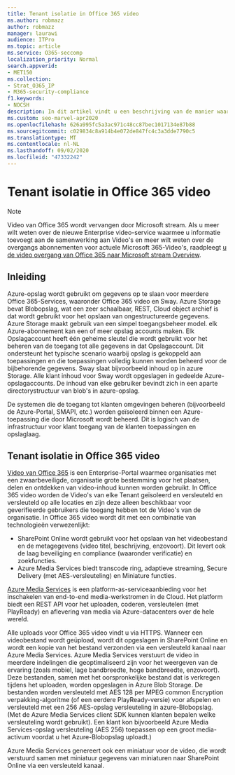 ```yaml
---
title: Tenant isolatie in Office 365 video
ms.author: robmazz
author: robmazz
manager: laurawi
audience: ITPro
ms.topic: article
ms.service: O365-seccomp
localization_priority: Normal
search.appverid:
- MET150
ms.collection:
- Strat_O365_IP
- M365-security-compliance
f1.keywords:
- NOCSH
description: In dit artikel vindt u een beschrijving van de manier waarop de afzonderlijke Video's van de Tenant in Office 365 video worden bewaard.
ms.custom: seo-marvel-apr2020
ms.openlocfilehash: 626a995fc5a3ac971c48cc87bec1017134e87b88
ms.sourcegitcommit: c029834c8a914b4e072de847fc4c3a3dde7790c5
ms.translationtype: MT
ms.contentlocale: nl-NL
ms.lasthandoff: 09/02/2020
ms.locfileid: "47332242"
---
```

# <a name="tenant-isolation-in-office-365-video"></a>Tenant isolatie in Office 365 video

> [!NOTE]
> Video van Office 365 wordt vervangen door Microsoft stream. Als u meer wilt weten over de nieuwe Enterprise video-service waarmee u informatie toevoegt aan de samenwerking aan Video's en meer wilt weten over de overgangs abonnementen voor actuele Microsoft 365-Video's, raadpleegt [u de video overgang van Office 365 naar Microsoft stream Overview](https://docs.microsoft.com/stream/migrate-from-office-365).

## <a name="introduction"></a>Inleiding

Azure-opslag wordt gebruikt om gegevens op te slaan voor meerdere Office 365-Services, waaronder Office 365 video en Sway. Azure Storage bevat Blobopslag, wat een zeer schaalbaar, REST, Cloud object archief is dat wordt gebruikt voor het opslaan van ongestructureerde gegevens. Azure Storage maakt gebruik van een simpel toegangsbeheer model. elk Azure-abonnement kan een of meer opslag accounts maken. Elk Opslagaccount heeft één geheime sleutel die wordt gebruikt voor het beheren van de toegang tot alle gegevens in dat Opslagaccount. Dit ondersteunt het typische scenario waarbij opslag is gekoppeld aan toepassingen en die toepassingen volledig kunnen worden beheerd voor de bijbehorende gegevens. Sway slaat bijvoorbeeld inhoud op in azure Storage. Alle klant inhoud voor Sway wordt opgeslagen in gedeelde Azure-opslagaccounts. De inhoud van elke gebruiker bevindt zich in een aparte directorystructuur van blob's in azure-opslag.

De systemen die de toegang tot klanten omgevingen beheren (bijvoorbeeld de Azure-Portal, SMAPI, etc.) worden geïsoleerd binnen een Azure-toepassing die door Microsoft wordt beheerd. Dit is logisch van de infrastructuur voor klant toegang van de klanten toepassingen en opslaglaag.

## <a name="tenant-isolation-in-office-365-video"></a>Tenant isolatie in Office 365 video

[Video van Office 365](https://support.office.com/article/Meet-Office-365-Video-ca1cc1a9-a615-46e1-b6a3-40dbd99939a6) is een Enterprise-Portal waarmee organisaties met een zwaarbeveiligde, organisatie grote bestemming voor het plaatsen, delen en ontdekken van video-inhoud kunnen worden gebruikt. In Office 365 video worden de Video's van elke Tenant geïsoleerd en versleuteld en versleuteld op alle locaties en zijn deze alleen beschikbaar voor geverifieerde gebruikers die toegang hebben tot de Video's van de organisatie. In Office 365 video wordt dit met een combinatie van technologieën verwezenlijkt:

- SharePoint Online wordt gebruikt voor het opslaan van het videobestand en de metagegevens (video titel, beschrijving, enzovoort). Dit levert ook de laag beveiliging en compliance (waaronder verificatie) en zoekfuncties.
- Azure Media Services biedt transcode ring, adaptieve streaming, Secure Delivery (met AES-versleuteling) en Miniature functies.

[Azure Media Services](https://azure.microsoft.com/services/media-services/) is een platform-as-serviceaanbieding voor het inschakelen van end-to-end media-werkstromen in de Cloud. Het platform biedt een REST API voor het uploaden, coderen, versleutelen (met PlayReady) en aflevering van media via Azure-datacenters over de hele wereld.

Alle uploads voor Office 365 video vindt u via HTTPS. Wanneer een videobestand wordt geüpload, wordt dit opgeslagen in SharePoint Online en wordt een kopie van het bestand verzonden via een versleuteld kanaal naar Azure Media Services. Azure Media Services verstuurt de video in meerdere indelingen die geoptimaliseerd zijn voor het weergeven van de ervaring (zoals mobiel, lage bandbreedte, hoge bandbreedte, enzovoort). Deze bestanden, samen met het oorspronkelijke bestand dat is verkregen tijdens het uploaden, worden opgeslagen in Azure Blob Storage. De bestanden worden versleuteld met AES 128 per MPEG common Encryption verpakking-algoritme (of een eerdere PlayReady-versie) voor afspelen en versleuteld met een 256 AES-opslag versleuteling in azure-Blobopslag. (Met de Azure Media Services client SDK kunnen klanten bepalen welke versleuteling wordt gebruikt). Een klant kon bijvoorbeeld Azure Media Services-opslag versleuteling (AES 256) toepassen op een groot media-activum voordat u het Azure-Blobopslag uploadt.)

Azure Media Services genereert ook een miniatuur voor de video, die wordt verstuurd samen met miniatuur gegevens van miniaturen naar SharePoint Online via een versleuteld kanaal.
